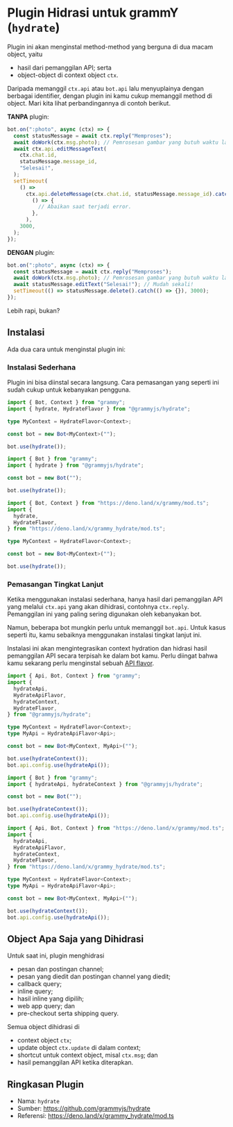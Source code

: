 # Plugin Hidrasi untuk grammY (`hydrate`)

Plugin ini akan menginstal method-method yang berguna di dua macam object, yaitu

- hasil dari pemanggilan API; serta
- object-object di context object `ctx`.

Daripada memanggil `ctx.api` atau `bot.api` lalu menyuplainya dengan berbagai identifier, dengan plugin ini kamu cukup memanggil method di object.
Mari kita lihat perbandingannya di contoh berikut.

**TANPA** plugin:

```ts
bot.on(":photo", async (ctx) => {
  const statusMessage = await ctx.reply("Memproses");
  await doWork(ctx.msg.photo); // Pemrosesan gambar yang butuh waktu lama
  await ctx.api.editMessageText(
    ctx.chat.id,
    statusMessage.message_id,
    "Selesai!",
  );
  setTimeout(
    () =>
      ctx.api.deleteMessage(ctx.chat.id, statusMessage.message_id).catch(
        () => {
          // Abaikan saat terjadi error.
        },
      ),
    3000,
  );
});
```

**DENGAN** plugin:

```ts
bot.on(":photo", async (ctx) => {
  const statusMessage = await ctx.reply("Memproses");
  await doWork(ctx.msg.photo); // Pemrosesan gambar yang butuh waktu lama
  await statusMessage.editText("Selesai!"); // Mudah sekali!
  setTimeout(() => statusMessage.delete().catch(() => {}), 3000);
});
```

Lebih rapi, bukan?

## Instalasi

Ada dua cara untuk menginstal plugin ini:

### Instalasi Sederhana

Plugin ini bisa diinstal secara langsung. Cara pemasangan yang seperti ini sudah cukup untuk kebanyakan pengguna.

<CodeGroup>
  <CodeGroupItem title="TypeScript" active>

```ts
import { Bot, Context } from "grammy";
import { hydrate, HydrateFlavor } from "@grammyjs/hydrate";

type MyContext = HydrateFlavor<Context>;

const bot = new Bot<MyContext>("");

bot.use(hydrate());
```

</CodeGroupItem>
 <CodeGroupItem title="JavaScript">

```js
import { Bot } from "grammy";
import { hydrate } from "@grammyjs/hydrate";

const bot = new Bot("");

bot.use(hydrate());
```

</CodeGroupItem>
 <CodeGroupItem title="Deno">

```ts
import { Bot, Context } from "https://deno.land/x/grammy/mod.ts";
import {
  hydrate,
  HydrateFlavor,
} from "https://deno.land/x/grammy_hydrate/mod.ts";

type MyContext = HydrateFlavor<Context>;

const bot = new Bot<MyContext>("");

bot.use(hydrate());
```

</CodeGroupItem>
</CodeGroup>

### Pemasangan Tingkat Lanjut

Ketika menggunakan instalasi sederhana, hanya hasil dari pemanggilan API yang melalui `ctx.api` yang akan dihidrasi, contohnya `ctx.reply`.
Pemanggilan ini yang paling sering digunakan oleh kebanyakan bot.

Namun, beberapa bot mungkin perlu untuk memanggil `bot.api`.
Untuk kasus seperti itu, kamu sebaiknya menggunakan instalasi tingkat lanjut ini.

Instalasi ini akan mengintegrasikan context hydration dan hidrasi hasil pemanggilan API secara terpisah ke dalam bot kamu.
Perlu diingat bahwa kamu sekarang perlu menginstal sebuah [API flavor](../advanced/transformers.md#menggunakan-api-flavor).

<CodeGroup>
  <CodeGroupItem title="TypeScript" active>

```ts
import { Api, Bot, Context } from "grammy";
import {
  hydrateApi,
  HydrateApiFlavor,
  hydrateContext,
  HydrateFlavor,
} from "@grammyjs/hydrate";

type MyContext = HydrateFlavor<Context>;
type MyApi = HydrateApiFlavor<Api>;

const bot = new Bot<MyContext, MyApi>("");

bot.use(hydrateContext());
bot.api.config.use(hydrateApi());
```

</CodeGroupItem>
 <CodeGroupItem title="JavaScript">

```js
import { Bot } from "grammy";
import { hydrateApi, hydrateContext } from "@grammyjs/hydrate";

const bot = new Bot("");

bot.use(hydrateContext());
bot.api.config.use(hydrateApi());
```

</CodeGroupItem>
 <CodeGroupItem title="Deno">

```ts
import { Api, Bot, Context } from "https://deno.land/x/grammy/mod.ts";
import {
  hydrateApi,
  HydrateApiFlavor,
  hydrateContext,
  HydrateFlavor,
} from "https://deno.land/x/grammy_hydrate/mod.ts";

type MyContext = HydrateFlavor<Context>;
type MyApi = HydrateApiFlavor<Api>;

const bot = new Bot<MyContext, MyApi>("");

bot.use(hydrateContext());
bot.api.config.use(hydrateApi());
```

</CodeGroupItem>
</CodeGroup>

## Object Apa Saja yang Dihidrasi

Untuk saat ini, plugin menghidrasi

- pesan dan postingan channel;
- pesan yang diedit dan postingan channel yang diedit;
- callback query;
- inline query;
- hasil inline yang dipilih;
- web app query; dan
- pre-checkout serta shipping query.

Semua object dihidrasi di

- context object `ctx`;
- update object `ctx.update` di dalam context;
- shortcut untuk context object, misal `ctx.msg`; dan
- hasil pemanggilan API ketika diterapkan.

## Ringkasan Plugin

- Nama: `hydrate`
- Sumber: <https://github.com/grammyjs/hydrate>
- Referensi: <https://deno.land/x/grammy_hydrate/mod.ts>
